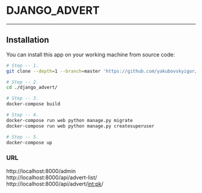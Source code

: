 # DJANGO_ADVERT
___

## Installation

You can install this app on your working machine from source code:
```bash
# Step -- 1.
git clone --depth=1 --branch=master 'https://github.com/yakubovskyigor/django_advert.git'

# Step -- 2.
cd ./django_advert/

# Step -- 3.
docker-compose build

# Step -- 4.
docker-compose run web python manage.py migrate
docker-compose run web python manage.py createsuperuser

# Step -- 5.
docker-compose up
```

### URL

http://localhost:8000/admin  
http://localhost:8000/api/advert-list/  
http://localhost:8000/api/advert/<int:pk>/

